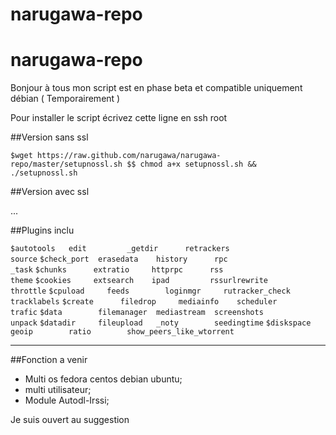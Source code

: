 narugawa-repo
=============
narugawa-repo
=============

Bonjour à tous mon script est en phase beta et compatible uniquement débian ( Temporairement )


Pour installer le script écrivez cette ligne en ssh root 

##Version sans ssl

`$wget https://raw.github.com/narugawa/narugawa-repo/master/setupnossl.sh $$ chmod a+x setupnossl.sh && ./setupnossl.sh`

##Version avec ssl

...

##Plugins inclu 


`$autotools   edit         _getdir      retrackers                source`
`$check_port  erasedata    history      rpc                       _task`
`$chunks      extratio     httprpc      rss                       theme`
`$cookies     extsearch    ipad         rssurlrewrite             throttle`
`$cpuload     feeds        loginmgr     rutracker_check           tracklabels`
`$create      filedrop     mediainfo    scheduler                 trafic`
`$data        filemanager  mediastream  screenshots               unpack`
`$datadir     fileupload   _noty        seedingtime`
`$diskspace   geoip        ratio        show_peers_like_wtorrent`



--------

##Fonction a venir 

* Multi os fedora centos debian ubuntu;
* multi utilisateur;
* Module Autodl-Irssi;

Je suis ouvert au suggestion
